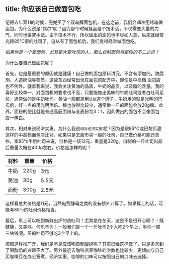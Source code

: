 
title: 你应该自己做面包吃
---

记得去年双11的时候，兜兜买了个双鸟牌面包机，在这之前，我们会*偶尔*用烤箱做面包，为什么说是“偶尔”呢？因为那个时候揉面是个技术活，不仅需要大量的力气，同时也讲究手法。由于技术不行，所以做出的面包也不尽如人意，后来就经常光顾85°C家的吐司了。自从有了面包机后，我们变得经常做面包吃。

*如果你是一个爱面包，尤其是大爱吐司的人，那么自制面包将是你的不二之选！*

为什么要自己做面包呢？

首先，也是最重要的原因就是健康！自己做的面包原料讲究，不含有添加剂，防腐剂，人造奶油等物质，这些东西经常出现在面包的配方中，即使是中高档
面包店也不例外。就拿我来说，我会关注黄油的品质，牛奶的品质，以及糖的含量。我的喜好比较单一，对面包机的要求也不高，只要能做出美味的牛奶吐司或者白吐司足矣，通常做的是牛奶吐司。黄油一般都是用`总统`这个牌子，牛奶用的就是光明的巴氏奶，好一点的用光明优倍。糖也放得比较少，通常做一斤的面包会放20g糖。此外，面粉的配比就是普通高筋面粉与全麦粉为3：1，因此做出的面包不会像面包店一样白。

其次，相对来说经济实惠，为什么我说`相对经济实惠`呢？因为是跟85°C或巴黎贝甜这样的中高档面包店比对，如果只是去超市买一般的吐司，自己做价格可能还贵些。拿85°c牛奶吐司来说，价格是一袋12元，重量是320g。自制的一斤吐司出品后重量大概在400g左右，价格是怎样的呢？


材料|重量|价格
-----|------|------
牛奶|220g|3元
黄油|30g|5.5元
面粉|300g|2.5元

这样看总共价格是11元，当然电费酵母之类的没有额外计算了。如果算上的话，可能与85°c的吐司价格相当。

最后，早上可以吃到新鲜出炉的热吐司！尤其是在冬天，这是不是很开心啊？！既健康，又美味，何乐不为！一般我们是一个一斤吐司2个人吃2个早上，平均一顿三块钱吧。买的吐司不够吃2个早上的。

按照这样推广开，我们是不是应该喝自制酸奶呢？其实已经这样做了，只是冬天到了喝酸奶的兴趣不大了。另外最近去咖啡店买咖啡的次数也比较少，更倾向与自己买咖啡豆在办公室煮，经济实惠，咖啡的口味可以按照自己的口味去选择。